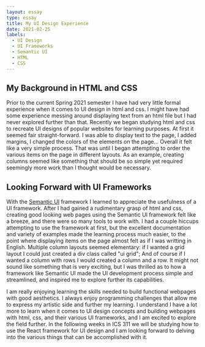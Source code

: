 ```yaml
---
layout: essay
type: essay
title: My UI Design Experience
date: 2021-02-25
labels:
  - UI Design
  - UI Frameworks
  - Semantic UI
  - HTML
  - CSS
---
```


## My Background in HTML and CSS

Prior to the current Spring 2021 semester I have had very little formal experience when it comes to UI design in html
and css. I might have had some experience messing around displaying text from an html file but I had never explored
further than that. Recently we began studying html and css to recreate UI designs of popular websites for learning 
purposes. At first it seemed fair straight-forward. I was able to display text to the page, I added margins, I changed
the colors of the elements on the page... Overall it felt like a very simple process. That was until I began attempting
to order the various items on the page in different layouts. As an example, creating columns seemed like something that
should be so simple yet required seemingly more work than I thought would be necessary.

## Looking Forward with UI Frameworks

With the [Semantic UI](https://semantic-ui.com/) framework I learned to appreciate the usefulness of a UI framework. After I had gained a
rudimentary grasp of html and css, creating good looking web pages using the Semantic UI framework felt like a breeze,
and there were so many tools to work with. I had a couple hiccups attempting to use the framework at first, but the 
excellent documentation and variety of examples made the learning process much easier, to the point where displaying
items on the page almost felt as if I was writting in English. Multiple column layouts seemed elementary: if I wanted
a grid layout I could just created a div class called "ui grid"; And of course if I wanted a column with rows I would
created a column and a row. It might not sound like something that is very exciting, but I was thrilled as to how 
a framework like Semantic UI made the UI development process simple and streamlined, and inspired me to explore further
its capabilities.

I am really enjoying learning the skills needed to build functional webpages with good aesthetics. I always enjoy 
programming challenges that allow me to express my artistic side and further my learning. I understand I have a lot 
more to learn when it comes to UI design concepts and building webpages with html, css, and their various UI 
frameworks, and I am excited to explore the field further. In the following weeks in ICS 311 we will be studying how to
use the React framework for UI design and I am looking forward to delving into the various things that can be
accomplished with it.
